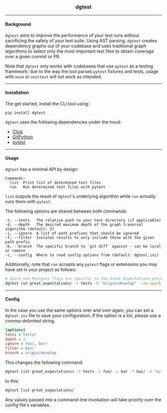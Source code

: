 <h3 align="center">dgtest</h3>

---

#### Background

`dgtest` aims to improve the performance of your test runs without sacrificing the safety of your test suite.
Using AST parsing, `dgtest` creates dependency graphs out of your codebase and uses traditional graph algorithms to select only the most important test files to obtain coverage over a given commit or PR.

Note that `dgtest` only works with codebases that use `pytest` as a testing framework; due to the way the tool parses
`pytest` fixtures and tests, usage with `nose` or `unittest` will not work as intended.

---

#### Installation

The get started, install the CLI tool using:
```
pip install dgtest
```

`dgtest` uses the following dependencies under the hood:
* [Click](https://github.com/pallets/click)
* [GitPython](https://github.com/gitpython-developers/GitPython)
* [pytest](https://github.com/pytest-dev/pytest)

---

#### Usage

`dgtest` has a minimal API by design:

```
Commands:
  list  Print list of determined test files
  run   Run determined test files with pytest
```

`list` outputs the result of `dgtest`'s underlying algorithm while `run` actually runs them with `pytest`.

The following options are shared between both commands:
```
-t, --tests   The relative path to your test directory (if applicable)
-d, --depth   The desired maximum depth of the graph traversal algorithm (default: 3)
-i, --ignore  A list of path prefixes that should be ignored
-f, --filter  Isolates results to only include those with the given path prefix
-b, --branch  The specific branch to `git diff` against - can be local or remote
-c, --config  Where to read config options from (default: dgtest.ini)
```

Additionally, note that `run` accepts any `pytest` flags or extensions you may have set in your project as follows:
```bash
# Spark and Postgres flags are specific to the Great Expectations project
dgtest run great_expectations/ -t tests -b "origin/develop" --no-spark --no-postgresql
```

---

#### Config

In the case you use the same options over and over again, you can set a `dgtest.ini` file to save your configuration.
If the option is a list, please use a comma-delimited string.
```ini
[options]
tests = tests/
depth = 2
ignore = foo/, bar/
filter = baz/
branch = origin/develop
```

This changes the following command:
```bash
dgtest list great_expectations/ -t tests -i foo/ -i bar -f baz/ -b "origin/develop"
```
to this:
```bash
dgtest list great_expectations/
```

Any values passed into a command-line invokation will take priority over the config file's variables.
